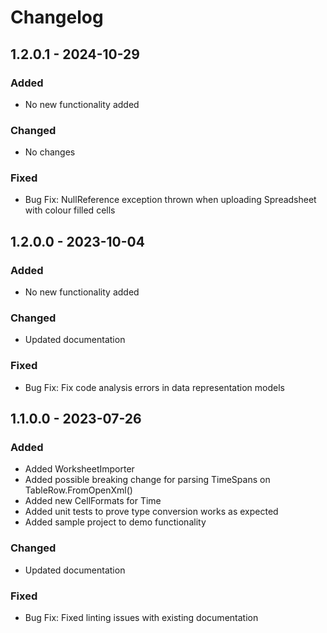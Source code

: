 # Changelog

## 1.2.0.1 - 2024-10-29
### Added
- No new functionality added

### Changed
- No changes

### Fixed
- Bug Fix: NullReference exception thrown when uploading Spreadsheet with colour filled cells

## 1.2.0.0 - 2023-10-04
### Added
- No new functionality added

### Changed
- Updated documentation

### Fixed
- Bug Fix: Fix code analysis errors in data representation models

## 1.1.0.0 - 2023-07-26
### Added
- Added WorksheetImporter<TRowModel>
- Added possible breaking change for parsing TimeSpans on TableRow.FromOpenXml()
- Added new CellFormats for Time
- Added unit tests to prove type conversion works as expected
- Added sample project to demo functionality

### Changed
- Updated documentation

### Fixed
- Bug Fix: Fixed linting issues with existing documentation
